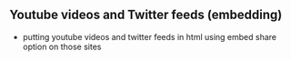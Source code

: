 ## Youtube videos and Twitter feeds (embedding)

+ putting youtube videos and twitter feeds in html using embed share option on those sites
